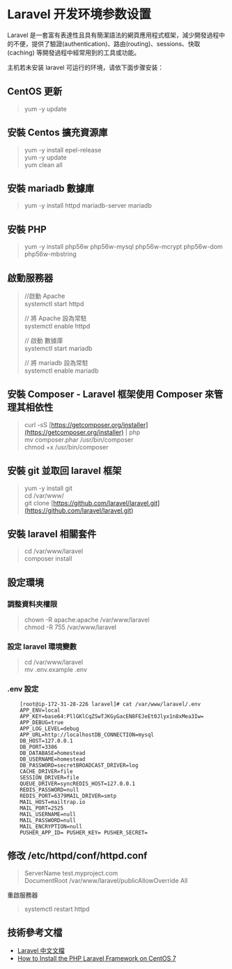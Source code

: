 # Laravel 开发环境参数设置

Laravel 是一套富有表達性且具有簡潔語法的網頁應用程式框架，減少開發過程中的不便，提供了驗證\(authentication\)、路由\(routing\)、sessions、快取\(caching\) 等開發過程中經常用到的工具或功能。

主机若未安装 laravel 可运行的环境，请依下面步骤安装：

## CentOS 更新

> yum -y update

## 安裝 Centos 擴充資源庫

> yum -y install epel-release  
>    yum -y update  
>    yum clean all

## 安裝 mariadb 數據庫

> yum -y install httpd mariadb-server mariadb

## 安裝 PHP

> yum -y install php56w php56w-mysql php56w-mcrypt php56w-dom php56w-mbstring

## 啟動服務器

> //啟動 Apache  
>    systemctl start httpd  
>   
>    // 將 Apache 設為常駐  
>    systemctl enable httpd  
>   
>    // 啟動 數據庫  
>    systemctl start mariadb  
>   
>    // 將 mariadb 設為常駐  
>    systemctl enable mariadb

## 安裝 Composer - Laravel 框架使用 Composer 來管理其相依性

> curl -sS [https://getcomposer.org/installer](https://getcomposer.org/installer) \| php  
> mv composer.phar /usr/bin/composer  
> chmod +x /usr/bin/composer

## 安裝 git 並取回 laravel 框架

> yum -y install git  
>    cd /var/www/  
>    git clone [https://github.com/laravel/laravel.git](https://github.com/laravel/laravel.git)

## 安裝 laravel 相關套件

> cd /var/www/laravel  
>    composer install

## 設定環境

### 調整資料夾權限

> chown -R apache:apache /var/www/laravel  
>    chmod -R 755 /var/www/laravel

### 設定 laravel 環境變數

> cd /var/www/laravel  
>    mv .env.example .env

### .env 設定

```
    [root@ip-172-31-28-226 laravel]# cat /var/www/laravel/.env
    APP_ENV=local
    APP_KEY=base64:PllGKlCqZSwTJKGyGacEN8FEJeEt0Jlyx1n8xMea3Iw=
    APP_DEBUG=true
    APP_LOG_LEVEL=debug
    APP_URL=http://localhostDB_CONNECTION=mysql
    DB_HOST=127.0.0.1
    DB_PORT=3306
    DB_DATABASE=homestead
    DB_USERNAME=homestead
    DB_PASSWORD=secretBROADCAST_DRIVER=log
    CACHE_DRIVER=file
    SESSION_DRIVER=file
    QUEUE_DRIVER=syncREDIS_HOST=127.0.0.1
    REDIS_PASSWORD=null
    REDIS_PORT=6379MAIL_DRIVER=smtp
    MAIL_HOST=mailtrap.io
    MAIL_PORT=2525
    MAIL_USERNAME=null
    MAIL_PASSWORD=null
    MAIL_ENCRYPTION=null
    PUSHER_APP_ID= PUSHER_KEY= PUSHER_SECRET=
```

## 修改 /etc/httpd/conf/httpd.conf

> ServerName test.myproject.com  
>    DocumentRoot /var/www/laravel/publicAllowOverride All

重啟服務器

> systemctl restart httpd

## 技術參考文檔

* [Laravel 中文文檔](https://docs.golaravel.com/docs/5.0/installation/)
* [How to Install the PHP Laravel Framework on CentOS 7](https://hostpresto.com/community/tutorials/how-to-install-the-php-laravel-framework-on-centos-7/)



